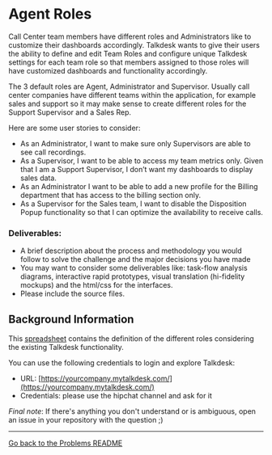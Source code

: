 # Agent Roles

Call Center team members have different roles and Administrators like to customize their dashboards accordingly. Talkdesk wants to give their users the ability to define and edit Team Roles and configure unique Talkdesk settings for each team role so that members assigned to those roles will have customized dashboards and functionality accordingly.

The 3 default roles are Agent, Administrator and Supervisor. Usually call center companies have different teams within the application, for example sales and support so it may make sense to create different roles for the Support Supervisor and a Sales Rep.

Here are some user stories to consider:
- As an Administrator, I want to make sure only Supervisors are able to see call recordings.
- As a Supervisor, I want to be able to access my team metrics only. Given that I am a Support Supervisor, I don’t want my dashboards to display sales data.
- As an Administrator I want to be able to add a new profile for the Billing department that has access to the billing section only.
- As a Supervisor for the Sales team, I want to disable the Disposition Popup functionality so that I can optimize the availability to receive calls.

### Deliverables:
- A brief description about the process and methodology you would follow to solve the challenge and the major decisions you have made
- You may want to consider some deliverables like: task-flow analysis diagrams, interactive rapid prototypes, visual translation (hi-fidelity mockups) and the html/css for the interfaces.
- Please include the source files.

## Background Information

This [spreadsheet](https://docs.google.com/spreadsheets/d/1zhOV1VNU66MpHf2zOruxc90Od7p0lMc3yTkrqvmmceQ/edit?usp=sharing) contains the definition of the different roles considering the existing Talkdesk functionality.

You can use the following credentials to login and explore Talkdesk:

- URL: [https://yourcompany.mytalkdesk.com/](https://yourcompany.mytalkdesk.com/)
- Credentials: please use the hipchat channel and ask for it

*Final note*: If there's anything you don't understand or is ambiguous, open an issue in your repository with the question ;)

---

[Go back to the Problems README](README.md)
